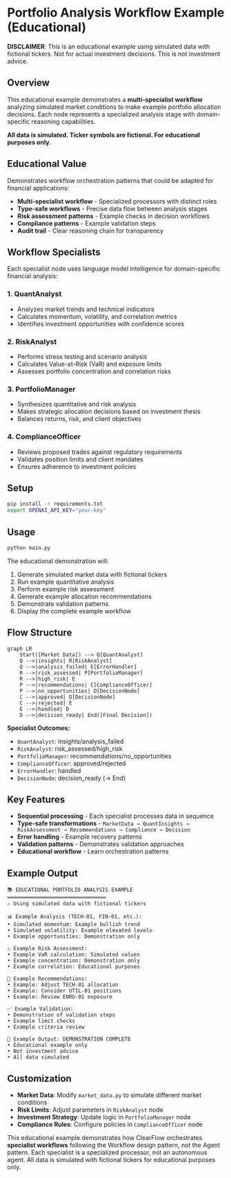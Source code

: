 # Portfolio Analysis Workflow Example (Educational)

**DISCLAIMER**: This is an educational example using simulated data with fictional tickers.
Not for actual investment decisions. This is not investment advice.

## Overview

This educational example demonstrates a **multi-specialist workflow** analyzing simulated market conditions to make example portfolio allocation decisions. Each node represents a specialized analysis stage with domain-specific reasoning capabilities.

**All data is simulated. Ticker symbols are fictional. For educational purposes only.**

## Educational Value

Demonstrates workflow orchestration patterns that could be adapted for financial applications:

- **Multi-specialist workflow** - Specialized processors with distinct roles
- **Type-safe workflows** - Precise data flow between analysis stages  
- **Risk assessment patterns** - Example checks in decision workflows
- **Compliance patterns** - Example validation steps
- **Audit trail** - Clear reasoning chain for transparency

## Workflow Specialists

Each specialist node uses language model intelligence for domain-specific financial analysis:

### 1. **QuantAnalyst**

- Analyzes market trends and technical indicators
- Calculates momentum, volatility, and correlation metrics
- Identifies investment opportunities with confidence scores

### 2. **RiskAnalyst**

- Performs stress testing and scenario analysis
- Calculates Value-at-Risk (VaR) and exposure limits
- Assesses portfolio concentration and correlation risks

### 3. **PortfolioManager**

- Synthesizes quantitative and risk analysis
- Makes strategic allocation decisions based on investment thesis
- Balances returns, risk, and client objectives

### 4. **ComplianceOfficer**

- Reviews proposed trades against regulatory requirements
- Validates position limits and client mandates
- Ensures adherence to investment policies

## Setup

```bash
pip install -r requirements.txt
export OPENAI_API_KEY="your-key"
```

## Usage

```bash
python main.py
```

The educational demonstration will:

1. Generate simulated market data with fictional tickers
2. Run example quantitative analysis
3. Perform example risk assessment
4. Generate example allocation recommendations
5. Demonstrate validation patterns
6. Display the complete example workflow

## Flow Structure

```mermaid
graph LR
    Start([Market Data]) --> Q[QuantAnalyst]
    Q -->|insights| R[RiskAnalyst]
    Q -->|analysis_failed| E[ErrorHandler]
    R -->|risk_assessed| P[PortfolioManager]
    R -->|high_risk| E
    P -->|recommendations| C[ComplianceOfficer]
    P -->|no_opportunities| D[DecisionNode]
    C -->|approved| D[DecisionNode]
    C -->|rejected| E
    E -->|handled| D
    D -->|decision_ready| End([Final Decision])
```

**Specialist Outcomes:**

- `QuantAnalyst`: insights/analysis_failed
- `RiskAnalyst`: risk_assessed/high_risk  
- `PortfolioManager`: recommendations/no_opportunities
- `ComplianceOfficer`: approved/rejected
- `ErrorHandler`: handled
- `DecisionNode`: decision_ready (→ End)

## Key Features

- **Sequential processing** - Each specialist processes data in sequence
- **Type-safe transformations** - `MarketData → QuantInsights → RiskAssessment → Recommendations → Compliance → Decision`
- **Error handling** - Example recovery patterns
- **Validation patterns** - Demonstrates validation approaches
- **Educational workflow** - Learn orchestration patterns

## Example Output

```text
📚 EDUCATIONAL PORTFOLIO ANALYSIS EXAMPLE
════════════════════════════════
⚠️ Using simulated data with fictional tickers

📊 Example Analysis (TECH-01, FIN-01, etc.):
• Simulated momentum: Example bullish trend
• Simulated volatility: Example elevated levels  
• Example opportunities: Demonstration only

⚠️ Example Risk Assessment:
• Example VaR calculation: Simulated values
• Example concentration: Demonstration only
• Example correlation: Educational purposes

🎯 Example Recommendations:
• Example: Adjust TECH-01 allocation
• Example: Consider UTIL-01 positions
• Example: Review ENRG-01 exposure

✅ Example Validation:
• Demonstration of validation steps
• Example limit checks
• Example criteria review

💼 Example Output: DEMONSTRATION COMPLETE
• Educational example only
• Not investment advice
• All data simulated
```

## Customization

- **Market Data**: Modify `market_data.py` to simulate different market conditions
- **Risk Limits**: Adjust parameters in `RiskAnalyst` node
- **Investment Strategy**: Update logic in `PortfolioManager` node  
- **Compliance Rules**: Configure policies in `ComplianceOfficer` node

This educational example demonstrates how ClearFlow orchestrates **specialist workflows** following the Workflow design pattern, not the Agent pattern. Each specialist is a specialized processor, not an autonomous agent. All data is simulated with fictional tickers for educational purposes only.
